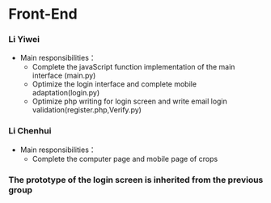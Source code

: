 # Front-End

### Li Yiwei
- Main responsibilities：
  - Complete the javaScript function implementation of the main interface (main.py)
  - Optimize the login interface and complete mobile adaptation(login.py)
  - Optimize php writing for login screen and write email login validation(register.php,Verify.py)
### Li Chenhui
- Main responsibilities：
  - Complete the computer page and mobile page of crops
### The prototype of the login screen is inherited from the previous group
